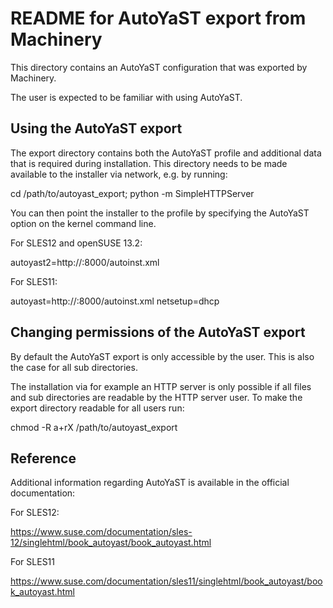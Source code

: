 # README for AutoYaST export from Machinery

This directory contains an AutoYaST configuration that was exported by
Machinery.

The user is expected to be familiar with using AutoYaST.

## Using the AutoYaST export

The export directory contains both the AutoYaST profile and additional data that
is required during installation. This directory needs to be made available to
the installer via network, e.g. by running:

  cd /path/to/autoyast_export; python -m SimpleHTTPServer

You can then point the installer to the profile by specifying the AutoYaST
option on the kernel command line.

For SLES12 and openSUSE 13.2:

  autoyast2=http://<ip>:8000/autoinst.xml

For SLES11:

  autoyast=http://<ip>:8000/autoinst.xml netsetup=dhcp

## Changing permissions of the AutoYaST export

By default the AutoYaST export is only accessible by the user. This is also the
case for all sub directories.

The installation via for example an HTTP server is only possible if all files
and sub directories are readable by the HTTP server user.
To make the export directory readable for all users run:

  chmod -R a+rX /path/to/autoyast_export

## Reference

Additional information regarding AutoYaST is available in the official documentation:

For SLES12:

  https://www.suse.com/documentation/sles-12/singlehtml/book_autoyast/book_autoyast.html

For SLES11

  https://www.suse.com/documentation/sles11/singlehtml/book_autoyast/book_autoyast.html
